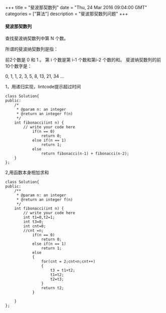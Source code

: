 +++ 
title = "斐波那契数列" 
date = "Thu, 24 Mar 2016 09:04:00 GMT" 
categories = ["算法"] 
description = "斐波那契数列问题" 
+++ 



#### 斐波那契数列

查找斐波纳契数列中第 N 个数。

所谓的斐波纳契数列是指：

前2个数是 0 和 1 。
第 i 个数是第 i-1 个数和第i-2 个数的和。
斐波纳契数列的前10个数字是：

0, 1, 1, 2, 3, 5, 8, 13, 21, 34 ...




1，用递归实现，lintcode提示超过时间


```
class Solution{
public:
    /*
     * @param n: an integer
     * @return an integer f(n)
     */
    int fibonacci(int n) {
        // write your code here
            if(n == 0)
                return 0;
            else if(n == 1)
                return 1;
            else
                return fibonacci(n-1) + fibonacci(n-2);
    }
};
```

 2,用函数本身相加求和

```
class Solution{
public:
    /**
     * @param n: an integer
     * @return an integer f(n)
     */
    int fibonacci(int n) {
        // write your code here
        int t1=0,t2=1;
        int t3=0;
        int cnt=0;
        //cnt =n;
            if(n == 0)
                return 0;
            else if(n == 1)
                return 1;
            else
            {
                for(cnt = 2;cnt<n;cnt++)
                {
                    t3 = t1+t2;
                    t1=t2;
                    t2=t3;
                }
                return t2;
            }
                
    }
};
```


